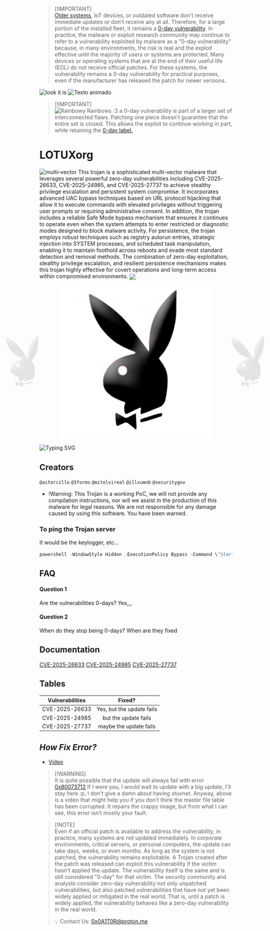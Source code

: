 > [!IMPORTANT]\
> [Older systems](https://en.wikipedia.org/wiki/Legacy_system), IoT devices, or outdated software don't receive immediate updates or don't receive any at all. Therefore, for a large portion of the installed fleet, it remains a [0-day vulnerability](https://en.wikipedia.org/wiki/Zero-day_vulnerability). In practice, the malware or exploit research community may continue to refer to a vulnerability exploited by malware as a "0-day vulnerability" because, in many environments, the risk is real and the exploit effective until the majority of users or systems are protected. Many devices or operating systems that are at the end of their useful life (EOL) do not receive official patches. For these systems, the vulnerability remains a 0-day vulnerability for practical purposes, even if the manufacturer has released the patch for newer versions.

![look it is](https://img.shields.io/badge/look%20it-is-6a0dad?style=for-the-badge&logo=shield&logoColor=white)
![Texto animado](https://rudetext.vercel.app/api?text=Spunch+Bop)

> [!IMPORTANT]\
> ![Rainbowy Rainbows :3](https://rudetext.vercel.app/api?text=Sometimes&animation=rainbow&height=16&width=96&dominant_baseline=auto) a 0-day vulnerability is part of a larger set of interconnected flaws. Patching one piece doesn't guarantee that the entire set is closed. This allows the exploit to continue working in part, while retaining the [0-day label.](https://learn.microsoft.com/en-us/defender-vulnerability-management/tvm-zero-day-vulnerabilities)

# LOTUXorg
![multi–vector](https://img.shields.io/badge/multi–vector-red?style=for-the-badge&logo=shield&logoColor=white)
This trojan is a sophisticated multi-vector malware that leverages several powerful zero-day vulnerabilities including CVE-2025-26633, CVE-2025-24985, and CVE-2025-27737 to achieve stealthy privilege escalation and persistent system compromise. It incorporates advanced UAC bypass techniques based on URL protocol hijacking that allow it to execute commands with elevated privileges without triggering user prompts or requiring administrative consent. In addition, the trojan includes a reliable Safe Mode bypass mechanism that ensures it continues to operate even when the system attempts to enter restricted or diagnostic modes designed to block malware activity. For persistence, the trojan employs robust techniques such as registry autorun entries, strategic injection into SYSTEM processes, and scheduled task manipulation, enabling it to maintain foothold across reboots and evade most standard detection and removal methods. The combination of zero-day exploitation, stealthy privilege escalation, and resilient persistence mechanisms makes this trojan highly effective for covert operations and long-term access within compromised environments. <img src="https://media.giphy.com/media/Cfiid6I8YDKqrCxAaY/giphy.gif" width="30" style="vertical-align: middle;" />
 
<p align="center" style="display: flex; justify-content: center; align-items: center;">
  <img src="sutx.png" width="150" style="opacity: 0.1; margin-right: 20px;" />
  <img src="sutx.png" width="400" />
  <img src="sutx.png" width="150" style="opacity: 0.1; margin-left: 20px;" />
</p>

![Typing SVG](https://readme-typing-svg.demolab.com?font=Fira+Code&pause=1000&color=F70000&center=true&vCenter=true&width=435&lines=U+0day+Fucker;Wtf+wrong+with+mrchap;This+a+rulete+fucker)
## Creators
 `@aitorcillo`
 `@3forms`
 `@mitelvireal`
 `@illxumnb`
 `@securitygov`

- !Warning: This Trojan is a working PoC, we will not provide any compilation instructions, nor will we assist in the production of this malware for legal reasons. We are not responsible for any damage caused by using this software. You have been warned. 

### To ping the Trojan server
It would be the keylogger, etc...

```swift
powershell -WindowStyle Hidden -ExecutionPolicy Bypass -Command \"Start-Process cmd -ArgumentList '/c ping -n 1 (IP) >nul' -WindowStyle Hidden\
``` 

## FAQ

#### Question 1

Are the vulnerabilities 0-days? Yes,,,

#### Question 2

When do they stop being 0-days? When are they fixed


## Documentation

[CVE-2025-26633](https://msrc.microsoft.com/update-guide/vulnerability/CVE-2025-26633)
[CVE-2025-24985](https://msrc.microsoft.com/update-guide/vulnerability/CVE-2025-24985)
[CVE-2025-27737](https://msrc.microsoft.com/update-guide/vulnerability/CVE-2025-27737)

## Tables

| Vulnerabilities  | Fixed? |
| ------------- |:-------------:|
| CVE-2025-26633      | Yes, but the update fails  |
| CVE-2025-24985      | but the update fails     |
| CVE-2025-27737     | maybe the update fails     |

## _How Fix Error?_
* [Video](https://www.youtube.com/watch?v=Sw7Ks9aETqA&t=12s)

> [!WARNING]\
> It is quite possible that the update will always fail with error [0x80073712](https://www.youtube.com/watch?v=jWkLaMx1QSE) If I were you, I would wait to update with a big update, I'll stay here :p, I don't give a damn about having stuxnet. Anyway, above is a video that might help you if you don't think the master file table has been corrupted. It repairs the crappy image, but from what I can see, this error isn't mostly your fault.

> [!NOTE]\
> Even if an official patch is available to address the vulnerability, in practice, many systems are not updated immediately. In corporate environments, critical servers, or personal computers, the update can take days, weeks, or even months.
As long as the system is not patched, the vulnerability remains exploitable. A Trojan created after the patch was released can exploit this vulnerability if the victim hasn't applied the update. The vulnerability itself is the same and is still considered "0-day" for that victim. The security community and analysts consider zero-day vulnerability not only unpatched vulnerabilities, but also patched vulnerabilities that have not yet been widely applied or mitigated in the real world. That is, until a patch is widely applied, the vulnerability behaves like a zero-day vulnerability in the real world.


> 💡 Contact Us: 0x0A1T0R@proton.me
